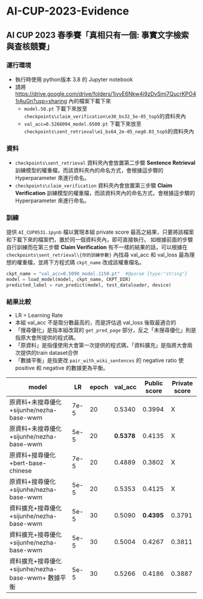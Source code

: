 # AI-CUP-2023-Evidence
## AI CUP 2023 春季賽「真相只有一個: 事實文字檢索與查核競賽」

### 運行環境
-  執行時使用 python版本 3.8 的 Jupyter notebook
- 請將 https://drive.google.com/drive/folders/1ivvE6Nkw4j9zDvSmj7QucrKPO41rAuGn?usp=sharing 內的檔案下載下來
	- `model.50.pt` 下載下來放至 `checkpoints\claim_verification\e30_bs32_5e-05_top5`的資料夾內
	- `val_acc=0.5266094_model.6500.pt` 下載下來放至 `checkpoints\sent_retrieval\e1_bs64_2e-05_neg0.03_top5`的資料夾內

### 資料
-  `checkpoints\sent_retrieval` 資料夾內會放置第二步驟 **Sentence Retrieval** 訓練模型的權重檔，而該資料夾內的命名方式，會根據這步驟的 Hyperparameter 來進行命名。
-  `checkpoints\claim_verification` 資料夾內會放置第三步驟 **Claim Verification** 訓練模型的權重檔，而該資料夾內的命名方式，會根據這步驟的 Hyperparameter 來進行命名。

### 訓練
提供 `AI_CUP0531.ipynb` 檔以實現本組 private score 最高之結果，只要將該檔案和下載下來的檔案們，置於同一個資料夾內，即可直接執行。
如根據前面的步驟自行訓練而在第三步驟 **Claim Verification** 有不一樣的結果的話，可以根據在 `checkpoints\sent_retrieval\{你的訓練參數}` 內找尋 val_acc 和 val_loss 最為理想的權重檔，並將下方程式碼 `ckpt_name` 改成該權重檔名。
```python
ckpt_name = "val_acc=0.5090_model.1150.pt"  #@param {type:"string"}
model = load_model(model, ckpt_name, CKPT_DIR)
predicted_label = run_predict(model, test_dataloader, device)
```

### 結果比較
- LR = Learning Rate
- 本組 val_acc 不是取分數最高的，而是評估過 val_loss 後取最適合的
- 「搜尋優化」是指本組改寫的 `get_pred_page` 部分，反之「未搜尋優化」則是指原大會所提供的程式碼。
- 「原資料」是指僅使用大會第一次提供的程式碼，「資料擴充」是指將大會兩次提供的train dataset合併 
- 「數據平衡」是指更改 `pair_with_wiki_sentences` 的 negative ratio 使 positive 和 negative 的數據更為平衡。

| model  | LR  | epoch  | val_acc  | Public score  | Private score  |
| ------------ | ------------ | ------------ | ------------ | ------------ | ------------  |
| 原資料+未搜尋優化+sijunhe/nezha-base-wwm | 7e-5  | 20  | 0.5340  | 0.3994  | X  |
| 原資料+未搜尋優化+sijunhe/nezha-base-wwm | 5e-5  | 20  | **0.5378**  | 0.4135  | X  |
| 原資料+搜尋優化+bert-base-chinese | 7e-5  | 20  | 0.4889  | 0.3802  | X  |
| 原資料+搜尋優化+sijunhe/nezha-base-wwm | 5e-5  | 20  | 0.5353  | 0.4125  | X  |
| 資料擴充+搜尋優化+sijunhe/nezha-base-wwm | 5e-5  | 30  | 0.5090  | **0.4395**  | 0.3791  |
| 資料擴充+搜尋優化+sijunhe/nezha-base-wwm | 5e-5  | 30  | 0.5004  | 0.4267 | 0.3811  |
| 資料擴充+搜尋優化+sijunhe/nezha-base-wwm+ 數據平衡 | 5e-5  | 30  | 0.5266  | 0.4186  | 0.3887  |


